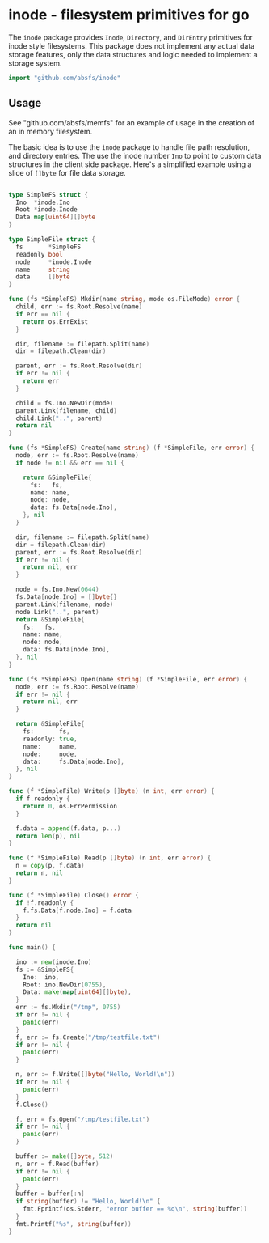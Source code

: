 # inode - filesystem primitives for go
The `inode` package provides `Inode`, `Directory`, and `DirEntry` primitives
for inode style filesystems. This package does not implement any actual data
storage features, only the data structures and logic needed to implement a
storage system.

```go
import "github.com/absfs/inode"
```

## Usage
See "github.com/absfs/memfs" for an example of usage in the creation of an in
memory filesystem.

The basic idea is to use the `inode` package to handle file path resolution,
and directory entries. The use the inode number `Ino` to point to custom
data structures in the client side package.  Here's a simplified example using
a slice of `[]byte` for file data storage.

```go

type SimpleFS struct {
  Ino  *inode.Ino
  Root *inode.Inode
  Data map[uint64][]byte
}

type SimpleFile struct {
  fs       *SimpleFS
  readonly bool
  node     *inode.Inode
  name     string
  data     []byte
}

func (fs *SimpleFS) Mkdir(name string, mode os.FileMode) error {
  child, err := fs.Root.Resolve(name)
  if err == nil {
    return os.ErrExist
  }

  dir, filename := filepath.Split(name)
  dir = filepath.Clean(dir)

  parent, err := fs.Root.Resolve(dir)
  if err != nil {
    return err
  }

  child = fs.Ino.NewDir(mode)
  parent.Link(filename, child)
  child.Link("..", parent)
  return nil
}

func (fs *SimpleFS) Create(name string) (f *SimpleFile, err error) {
  node, err := fs.Root.Resolve(name)
  if node != nil && err == nil {

    return &SimpleFile{
      fs:   fs,
      name: name,
      node: node,
      data: fs.Data[node.Ino],
    }, nil
  }

  dir, filename := filepath.Split(name)
  dir = filepath.Clean(dir)
  parent, err := fs.Root.Resolve(dir)
  if err != nil {
    return nil, err
  }

  node = fs.Ino.New(0644)
  fs.Data[node.Ino] = []byte{}
  parent.Link(filename, node)
  node.Link("..", parent)
  return &SimpleFile{
    fs:   fs,
    name: name,
    node: node,
    data: fs.Data[node.Ino],
  }, nil
}

func (fs *SimpleFS) Open(name string) (f *SimpleFile, err error) {
  node, err := fs.Root.Resolve(name)
  if err != nil {
    return nil, err
  }

  return &SimpleFile{
    fs:       fs,
    readonly: true,
    name:     name,
    node:     node,
    data:     fs.Data[node.Ino],
  }, nil
}

func (f *SimpleFile) Write(p []byte) (n int, err error) {
  if f.readonly {
    return 0, os.ErrPermission
  }

  f.data = append(f.data, p...)
  return len(p), nil
}

func (f *SimpleFile) Read(p []byte) (n int, err error) {
  n = copy(p, f.data)
  return n, nil
}

func (f *SimpleFile) Close() error {
  if !f.readonly {
    f.fs.Data[f.node.Ino] = f.data
  }
  return nil
}

func main() {

  ino := new(inode.Ino)
  fs := &SimpleFS{
    Ino:  ino,
    Root: ino.NewDir(0755),
    Data: make(map[uint64][]byte),
  }
  err := fs.Mkdir("/tmp", 0755)
  if err != nil {
    panic(err)
  }
  f, err := fs.Create("/tmp/testfile.txt")
  if err != nil {
    panic(err)
  }

  n, err := f.Write([]byte("Hello, World!\n"))
  if err != nil {
    panic(err)
  }
  f.Close()

  f, err = fs.Open("/tmp/testfile.txt")
  if err != nil {
    panic(err)
  }

  buffer := make([]byte, 512)
  n, err = f.Read(buffer)
  if err != nil {
    panic(err)
  }
  buffer = buffer[:n]
  if string(buffer) != "Hello, World!\n" {
    fmt.Fprintf(os.Stderr, "error buffer == %q\n", string(buffer))
  }
  fmt.Printf("%s", string(buffer))
}

```